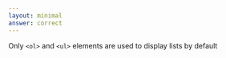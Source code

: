 ```yaml
---
layout: minimal
answer: correct 
---
```


Only `<ol>` and `<ul>` elements are used to display lists by default
